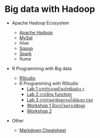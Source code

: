 # Big data with Hadoop

* Apache Hadoop Ecosystem
    * [Apache Hadoop](install-hadoop.md)
    * [MySql](install-mysql.md)
    * Hive
    * [Sqoop](install-sqoop.md)
    * [Spark](install-spark.md)
    * flume
* R Programming with Big data
    * [RStudio](install-rstudio.md)
    * R Programming with RStudio
        * [Lab 1 การประกาศตัวแปรชนิดต่าง ๆ](R-Programming/lab1.md)
        * [Lab 2 การเขียน function](R-Programming/lab2.md)
        * [Lab 3 การอ่านค่าข้อมูลจากไฟล์แบบ csv](R-Programming/lab3.md)
        * [Workshop 1 ฝึกการวิเคราะห์ข้อมูล](R-Programming/lab-5.md)
        * [Workshop 2](R-Programming/workshop-1.md)
 
* Other
    * [Markdown Cheatsheet](https://github.com/adam-p/markdown-here/wiki/Markdown-Cheatsheet)




